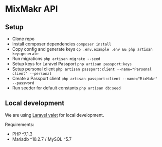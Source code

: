 # MixMakr API
## Setup 
* Clone repo
* Install composer dependencies `composer install`
* Copy config and generate keys `cp .env.example .env && php artisan key:generate`
* Run migrations `php artisan migrate --seed`
* Setup keys for Laravel Passport `php artisan passport:keys`
* Setup personal client `php artisan passport:client --name="Personal client" --personal`
* Create a Passport client `php artisan passport:client --name="MixMakr" --password`
* Run seeder for default constants `php artisan db:seed`

## Local development 
We are using [Laravel valet](https://laravel.com/docs/5.7/valet) for local development.

Requirements:
* PHP ^7.1.3
* Mariadb ^10.2.7 / MySQL ^5.7
 
